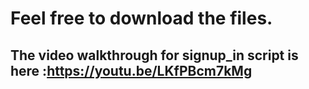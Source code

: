 # Feel free to download the files.
## The video walkthrough for signup_in script is here :https://youtu.be/LKfPBcm7kMg
